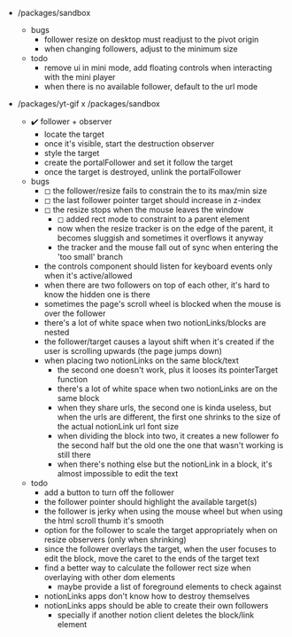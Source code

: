- /packages/sandbox
	- bugs
		- follower resize on desktop must readjust to the pivot origin
		- when changing followers, adjust to the minimum size
	- todo
		- remove ui in mini mode, add floating controls when interacting with the mini player
		- when there is no available follower, default to the url mode

- /packages/yt-gif x /packages/sandbox 
	- ✔️ follower + observer
		- locate the target
		- once it's visible, start the destruction observer
		- style the target
		- create the portalFollower and set it follow the target
		- once the target is destroyed, unlink the portalFollower
	- bugs
		- ◻ the follower/resize fails to constrain the to its max/min size
		- ◻ the last follower pointer target should increase in z-index
		- ◻ the resize stops when the mouse leaves the window
			- ◻ added rect mode to constraint to a parent element
			- now when the resize tracker is on the edge of the parent, it becomes sluggish and sometimes it overflows it anyway
			- the tracker and the mouse fall out of sync when entering the 'too small' branch
		- the controls component should listen for keyboard events only when it's active/allowed
		- when there are two followers on top of each other, it's hard to know the hidden one is there
		- sometimes the page's scroll wheel is blocked when the mouse is over the follower
		- there's a lot of white space when two notionLinks/blocks are nested
		- the follower/target causes a layout shift when it's created if the user is scrolling upwards (the page jumps down)
		- when placing two notionLinks on the same block/text
			- the second one doesn't work, plus it looses its pointerTarget function
			- there's a lot of white space when two notionLinks are on the same block
			- when they share urls, the second one is kinda useless, but when the urls are different, the first one shrinks to the size of the actual notionLink url font size
			- when dividing the block into two, it creates a new follower fo the second half but the old one the one that wasn't working is still there
			- when there's nothing else but the notionLink in a block, it's almost impossible to edit the text
	- todo
		- add a button to turn off the follower
		- the follower pointer should highlight the available target(s)
		- the follower is jerky when using the mouse wheel but when using the html scroll thumb it's smooth
		- option for the follower to scale the target appropriately when on resize observers (only when shrinking)
		- since the follower overlays the target, when the user focuses to edit the block, move the caret to the ends of the target text
		- find a better way to calculate the follower rect size when overlaying with other dom elements
			- maybe provide a list of foreground elements to check against
		- notionLinks apps don't know how to destroy themselves
		- notionLinks apps should be able to create their own followers
			- specially if another notion client deletes the block/link element